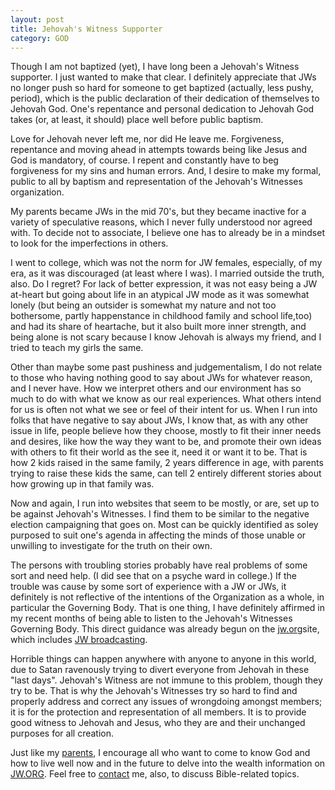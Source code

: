 ```yaml
---
layout: post
title: Jehovah's Witness Supporter
category: GOD
---
```


Though I am not baptized (yet), I have long been a Jehovah's Witness supporter. I just wanted to make that clear. I definitely appreciate that JWs no longer push so hard for someone to get baptized (actually, less pushy, period), which is the public declaration of their dedication of themselves to Jehovah God. One's repentance and personal dedication to Jehovah God takes (or, at least, it should) place well before public baptism.

Love for Jehovah never left me, nor did He leave me. Forgiveness, repentance and moving ahead in attempts towards being like Jesus and God is mandatory, of course. I repent and constantly have to beg forgiveness for my sins and human errors. And, I desire to make my formal, public to all by baptism and representation of the Jehovah's Witnesses organization.

My parents became JWs in the mid 70's, but they became inactive for a variety of speculative reasons, which I never fully understood nor agreed with. To decide not to associate, I believe one has to already be in a mindset to look for the imperfections in others. 

I went to college, which was not the norm for JW females, especially, of my era, as it was discouraged (at least where I was). I married outside the truth, also. Do I regret? For lack of better expression, it was not easy being a JW at-heart but going about life in an atypical JW mode as it was somewhat lonely (but being an outsider is somewhat my nature and not too bothersome, partly happenstance in childhood family and school life,too) and had its share of heartache, but it also built more inner strength, and being alone is not scary because I know Jehovah is always my friend, and I tried to teach my girls the same. 

Other than maybe some past pushiness and judgementalism, I do not relate to those who having nothing good to say about JWs for whatever reason, and I never have. How we interpret others and our environment has so much to do with what we know as our real experiences. What others intend for us is often not what we see or feel of their intent for us. When I run into folks that have negative to say about JWs, I know that, as with any other issue in life, people believe how they choose, mostly to fit their inner needs and desires, like how the way they want to be, and promote their own ideas with others to fit their world as the see it, need it or want it to be. That is how 2 kids raised in the same family, 2 years difference in age, with parents trying to raise these kids the same, can tell 2 entirely different stories about how growing up in that family was.

Now and again, I run into websites that seem to be mostly, or are, set up to be against Jehovah's Witnesses. I find them to be similar to the negative election campaigning that goes on. Most can be quickly identified as soley purposed to suit one's agenda in affecting the minds of those unable or unwilling to investigate for the truth on their own. 

The persons with troubling stories probably have real problems of some sort and need help. (I did see that on a psyche ward in college.) If the trouble was cause by some sort of experience with a JW or JWs, it definitely is not reflective of the intentions of the Organization as a whole, in particular the Governing Body. That is one thing, I have definitely affirmed in my recent months of being able to listen to the Jehovah's Witnesses Governing Body. This direct guidance was already begun on the [jw.org](https://jw.org/)site, which includes [JW broadcasting](https://www.jw.org/en/online-help/jw-broadcasting/). 

Horrible things can happen anywhere with anyone to anyone in this world, due to Satan ravenously trying to divert everyone from Jehovah in these "last days". Jehovah's Witness are not immune to this problem, though they try to be. That is why the Jehovah's Witnesses try so hard to find and properly address and correct any issues of wrongdoing amongst members; it is for the protection and representation of all members. It is to provide good witness to Jehovah and Jesus, who they are and their unchanged purposes for all creation. 

Just like my <a href="/Mom-is-Free/#PRAY">parents</a>, I encourage all who want to come to know God and how to live well now and in the future to delve into the wealth information on [JW.ORG](https://www.jw.org/). Feel free to [contact]("/contact/") me, also, to discuss Bible-related topics.



